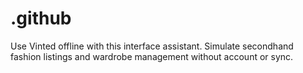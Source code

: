 # .github
Use Vinted offline with this interface assistant. Simulate secondhand fashion listings and wardrobe management without account or sync.
